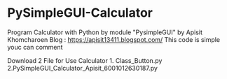 # PySimpleGUI-Calculator
Program Calculator with Python by module "PysimpleGUI"
by Apisit Khomcharoen
Blog : https://apisit13411.blogspot.com/
This code is simple youc can comment

Download 2 File for Use Calculator
    1. Class_Button.py
    2.PySimpleGUI_Calculator_Apisit_6001012630187.py
 
